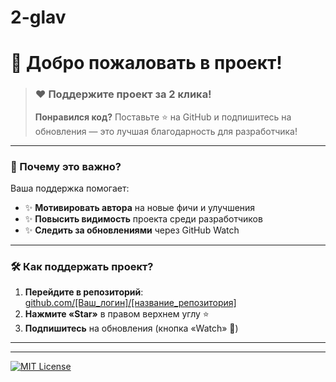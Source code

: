 # 2-glav
# 🚀 Добро пожаловать в проект!

> ### ❤️ Поддержите проект за 2 клика!
> **Понравился код?** Поставьте ⭐ на GitHub и подпишитесь на обновления — это лучшая благодарность для разработчика!

---

### 🌟 Почему это важно?
Ваша поддержка помогает:
- ✨ **Мотивировать автора** на новые фичи и улучшения
- ✨ **Повысить видимость** проекта среди разработчиков
- ✨ **Следить за обновлениями** через GitHub Watch

---

### 🛠️ Как поддержать проект?
1. **Перейдите в репозиторий**:  
   [github.com/[Ваш_логин]/[название_репозитория]](https://github.com/[Ваш_логин]/[название_репозитория])
2. **Нажмите «Star»** в правом верхнем углу ⭐
3. **Подпишитесь** на обновления (кнопка «Watch» 👀)

---


---


[![MIT License](https://img.shields.io/badge/License-MIT-green.svg)](https://choosealicense.com/licenses/mit/)
